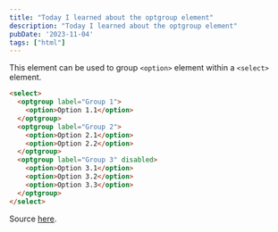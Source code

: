 ```yaml
---
title: "Today I learned about the optgroup element"
description: "Today I learned about the optgroup element"
pubDate: '2023-11-04'
tags: ["html"]
---
```


This element can be used to group `<option>` element within a `<select>` element.

```html
<select>
  <optgroup label="Group 1">
    <option>Option 1.1</option>
  </optgroup>
  <optgroup label="Group 2">
    <option>Option 2.1</option>
    <option>Option 2.2</option>
  </optgroup>
  <optgroup label="Group 3" disabled>
    <option>Option 3.1</option>
    <option>Option 3.2</option>
    <option>Option 3.3</option>
  </optgroup>
</select>
```

Source <a href="https://developer.mozilla.org/en-US/docs/Web/HTML/Element/optgroup" target="_blank">here</a>.